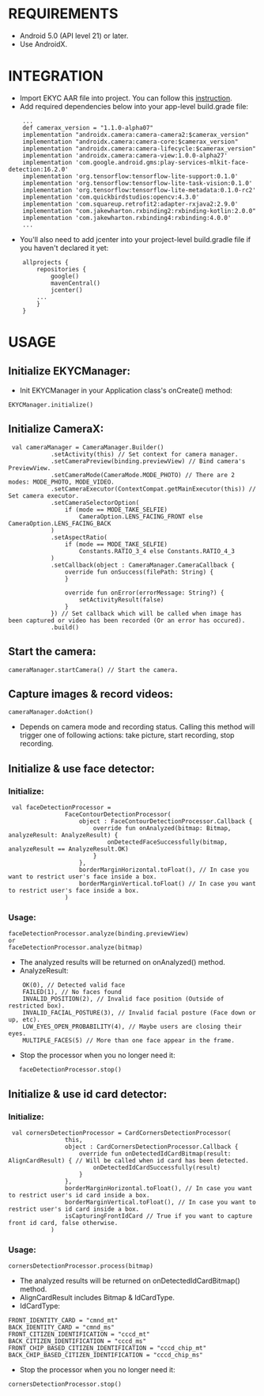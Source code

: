 # REQUIREMENTS
- Android 5.0 (API level 21) or later.
- Use AndroidX.

# INTEGRATION
- Import EKYC AAR file into project. You can follow this [instruction](https://developer.android.com/studio/projects/android-library#psd-add-aar-jar-dependency).
- Add required dependencies below into your app-level build.grade file:
```
    ...
    def camerax_version = "1.1.0-alpha07"
    implementation "androidx.camera:camera-camera2:$camerax_version"
    implementation "androidx.camera:camera-core:$camerax_version"
    implementation "androidx.camera:camera-lifecycle:$camerax_version"
    implementation 'androidx.camera:camera-view:1.0.0-alpha27'
    implementation 'com.google.android.gms:play-services-mlkit-face-detection:16.2.0'
    implementation 'org.tensorflow:tensorflow-lite-support:0.1.0'
    implementation 'org.tensorflow:tensorflow-lite-task-vision:0.1.0'
    implementation 'org.tensorflow:tensorflow-lite-metadata:0.1.0-rc2'
    implementation 'com.quickbirdstudios:opencv:4.3.0'
    implementation 'com.squareup.retrofit2:adapter-rxjava2:2.9.0'
    implementation "com.jakewharton.rxbinding2:rxbinding-kotlin:2.0.0"
    implementation 'com.jakewharton.rxbinding4:rxbinding:4.0.0'
    ...
```
- You'll also need to add jcenter into your project-level build.gradle file if you haven't declared it yet:
```
    allprojects {
        repositories {
            google()
            mavenCentral()
            jcenter()
	    ...
        }
    }
```

# USAGE
## Initialize EKYCManager:
- Init EKYCManager in your Application class's onCreate() method:
```        
EKYCManager.initialize()
```

## Initialize CameraX:
```
 val cameraManager = CameraManager.Builder()
            .setActivity(this) // Set context for camera manager.
            .setCameraPreview(binding.previewView) // Bind camera's PreviewView.
            .setCameraMode(CameraMode.MODE_PHOTO) // There are 2 modes: MODE_PHOTO, MODE_VIDEO.
            .setCameraExecutor(ContextCompat.getMainExecutor(this)) // Set camera executor.
            .setCameraSelectorOption(
                if (mode == MODE_TAKE_SELFIE)
                    CameraOption.LENS_FACING_FRONT else CameraOption.LENS_FACING_BACK
            )
            .setAspectRatio(
                if (mode == MODE_TAKE_SELFIE)
                    Constants.RATIO_3_4 else Constants.RATIO_4_3
            )
            .setCallback(object : CameraManager.CameraCallback {
                override fun onSuccess(filePath: String) {
                }

                override fun onError(errorMessage: String?) {
                    setActivityResult(false)
                }
            }) // Set callback which will be called when image has been captured or video has been recorded (Or an error has occured).
            .build()
```

## Start the camera:
	cameraManager.startCamera() // Start the camera.

## Capture images & record videos:
	cameraManager.doAction()
- Depends on camera mode and recording status. Calling this method will trigger one of following actions: take picture, start recording, stop recording. 

## Initialize & use face detector:
### Initialize:
```
 val faceDetectionProcessor =
                FaceContourDetectionProcessor(
                    object : FaceContourDetectionProcessor.Callback {
                        override fun onAnalyzed(bitmap: Bitmap, analyzeResult: AnalyzeResult) {
                            onDetectedFaceSuccessfully(bitmap, analyzeResult == AnalyzeResult.OK)
                        }
                    },
                    borderMarginHorizontal.toFloat(), // In case you want to restrict user's face inside a box.
                    borderMarginVertical.toFloat() // In case you want to restrict user's face inside a box.
                )
```
### Usage:
	faceDetectionProcessor.analyze(binding.previewView)
	or
	faceDetectionProcessor.analyze(bitmap)
- The analyzed results will be returned on onAnalyzed() method.
- AnalyzeResult:
```
    OK(0), // Detected valid face
    FAILED(1), // No faces found
    INVALID_POSITION(2), // Invalid face position (Outside of restricted box).
    INVALID_FACIAL_POSTURE(3), // Invalid facial posture (Face down or up, etc).
    LOW_EYES_OPEN_PROBABILITY(4), // Maybe users are closing their eyes. 
    MULTIPLE_FACES(5) // More than one face appear in the frame.
```
- Stop the processor when you no longer need it:
```
   faceDetectionProcessor.stop()
```

## Initialize & use id card detector:
### Initialize:
```
 val cornersDetectionProcessor = CardCornersDetectionProcessor(
                this,
                object : CardCornersDetectionProcessor.Callback {
                    override fun onDetectedIdCardBitmap(result: AlignCardResult) { // Will be called when id card has been detected.
                        onDetectedIdCardSuccessfully(result)
                    }
                },
                borderMarginHorizontal.toFloat(), // In case you want to restrict user's id card inside a box.
                borderMarginVertical.toFloat(), // In case you want to restrict user's id card inside a box.
                isCapturingFrontIdCard // True if you want to capture front id card, false otherwise.
            )
```
### Usage:
	cornersDetectionProcessor.process(bitmap)
- The analyzed results will be returned on onDetectedIdCardBitmap() method.
- AlignCardResult includes Bitmap & IdCardType.
- IdCardType:
```
FRONT_IDENTITY_CARD = "cmnd_mt"
BACK_IDENTITY_CARD = "cmnd_ms"
FRONT_CITIZEN_IDENTIFICATION = "cccd_mt"
BACK_CITIZEN_IDENTIFICATION = "cccd_ms"
FRONT_CHIP_BASED_CITIZEN_IDENTIFICATION = "cccd_chip_mt"
BACK_CHIP_BASED_CITIZEN_IDENTIFICATION = "cccd_chip_ms"
```
- Stop the processor when you no longer need it:
```
cornersDetectionProcessor.stop()
```
